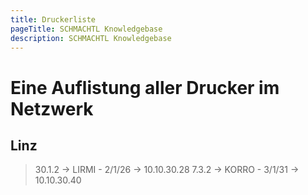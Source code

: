 ```yaml
---
title: Druckerliste
pageTitle: SCHMACHTL Knowledgebase
description: SCHMACHTL Knowledgebase
---
```


# Eine Auflistung aller Drucker im Netzwerk

## Linz
> 30.1.2 -> LIRMI - 2/1/26 -> 10.10.30.28
> 7.3.2 -> KORRO - 3/1/31 -> 10.10.30.40